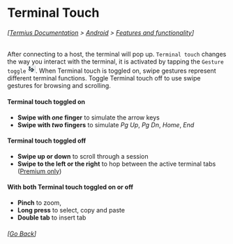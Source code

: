 # Terminal Touch
###### [[Termius Documentation](../../README.md) > [Android](../README.md) > [Features and functionality](README.md)]

After connecting to a host, the terminal will pop up. `Terminal touch` changes the way you interact with the terminal, it is activated by tapping the `Gesture toggle` ![Gesture toggle](../.images/terminaltouch.png). When Terminal touch is toggled on, swipe gestures represent different terminal functions. Toggle Terminal touch off to use swipe gestures for browsing and scrolling.

#### Terminal touch toggled on
* **Swipe with *one* finger** to simulate the arrow keys
* **Swipe with *two* fingers** to simulate *Pg Up*, *Pg Dn*, *Home*, *End*

#### Terminal touch toggled off
* **Swipe up or down** to scroll through a session
* **Swipe to the left or the right** to hop between the active terminal tabs ([Premium only](../general/subscriptions.md))

#### With both Terminal touch toggled on or off
* **Pinch** to zoom,
* **Long press** to select, copy and paste
* **Double tab** to insert tab

###### [[Go Back](../README.md)]
